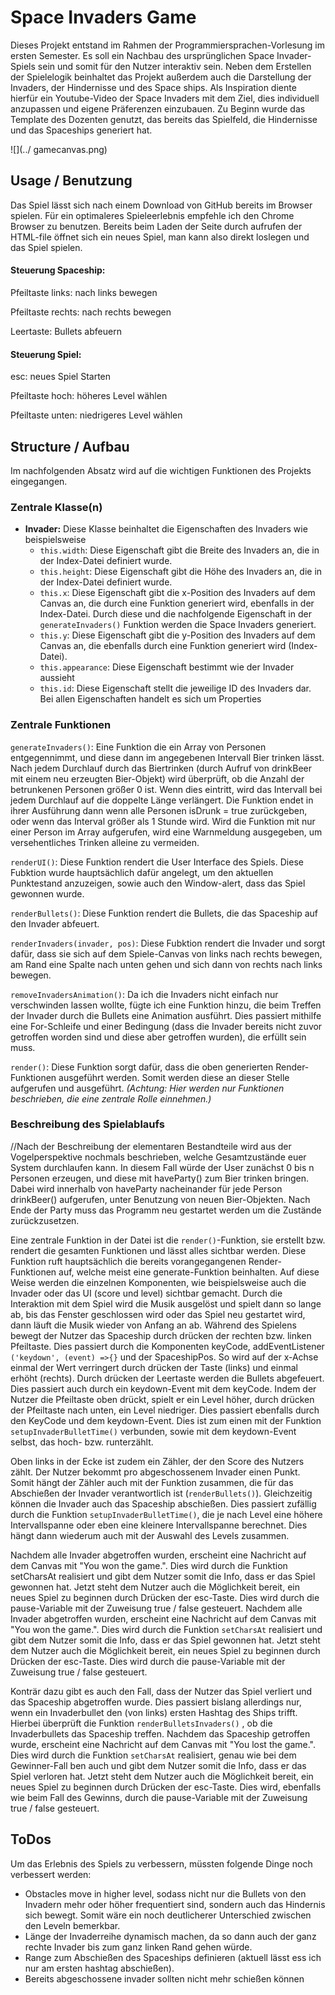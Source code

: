 # Space Invaders Game

Dieses Projekt entstand im Rahmen der Programmiersprachen-Vorlesung im ersten Semester.
Es soll ein Nachbau des ursprünglichen Space Invader-Spiels sein und somit für den Nutzer interaktiv sein.
Neben dem Erstellen der Spielelogik beinhaltet das Projekt außerdem auch die Darstellung der Invaders, der Hindernisse und des Space ships.
Als Inspiration diente hierfür ein Youtube-Video der Space Invaders mit dem Ziel, dies individuell anzupassen und eigene Präferenzen einzubauen.
Zu Beginn wurde das Template des Dozenten genutzt, das bereits das Spielfeld, die Hindernisse und das Spaceships generiert hat.

![](../ gamecanvas.png)

## Usage / Benutzung

Das Spiel lässt sich nach einem Download von GitHub bereits im Browser spielen. Für ein optimaleres Spieleerlebnis empfehle ich den Chrome Browser zu benutzen.
Bereits beim Laden der Seite durch aufrufen der HTML-file öffnet sich ein neues Spiel, man kann also direkt loslegen und das Spiel spielen.

#### Steuerung Spaceship: 
Pfeiltaste links: nach links bewegen

Pfeiltaste rechts: nach rechts bewegen

Leertaste: Bullets abfeuern

#### Steuerung Spiel:
esc: neues Spiel Starten

Pfeiltaste hoch: höheres Level wählen

Pfeiltaste unten: niedrigeres Level wählen

## Structure / Aufbau

Im nachfolgenden Absatz wird auf die wichtigen Funktionen des Projekts eingegangen. 

### Zentrale Klasse(n)

* **Invader:** Diese Klasse beinhaltet die Eigenschaften des Invaders wie beispielsweise
  * `this.width`: Diese Eigenschaft gibt die Breite des Invaders an, die in der Index-Datei definiert wurde.
  * `this.height`: Diese Eigenschaft gibt die Höhe des Invaders an, die in der Index-Datei definiert wurde.
  * `this.x`: Diese Eigenschaft gibt die x-Position des Invaders auf dem Canvas an, die durch eine Funktion generiert wird, ebenfalls in der Index-Datei. Durch diese und die nachfolgende Eigenschaft in der `generateInvaders()` Funktion werden die Space Invaders generiert.
  * `this.y`: Diese Eigenschaft gibt die y-Position des Invaders auf dem Canvas an, die ebenfalls durch eine Funktion generiert wird (Index-Datei).
  * `this.appearance`: Diese Eigenschaft bestimmt wie der Invader aussieht
  * `this.id`: Diese Eigenschaft stellt die jeweilige ID des Invaders dar. 
  Bei allen Eigenschaften handelt es sich um Properties

### Zentrale Funktionen

`generateInvaders()`: Eine Funktion die ein Array von Personen entgegennimmt, und diese dann im angegebenen Intervall Bier trinken lässt. Nach jedem Durchlauf durch das Biertrinken (durch Aufruf von drinkBeer mit einem neu erzeugten Bier-Objekt) wird überprüft, ob die Anzahl der betrunkenen Personen größer 0 ist. Wenn dies eintritt, wird das Intervall bei jedem Durchlauf auf die doppelte Länge verlängert. Die Funktion endet in ihrer Ausführung dann wenn alle Personen isDrunk = true zurückgeben, oder wenn das Interval größer als 1 Stunde wird. Wird die Funktion mit nur einer Person im Array aufgerufen, wird eine Warnmeldung ausgegeben, um versehentliches Trinken alleine zu vermeiden. 

`renderUI()`: Diese Funktion rendert die User Interface des Spiels. Diese Fubktion wurde hauptsächlich dafür angelegt, um den aktuellen Punktestand anzuzeigen, sowie auch den Window-alert, dass das Spiel gewonnen wurde.

`renderBullets()`: Diese Funktion rendert die Bullets, die das Spaceship auf den Invader abfeuert.

`renderInvaders(invader, pos)`: Diese Fubktion rendert die Invader und sorgt dafür, dass sie sich auf dem Spiele-Canvas von links nach rechts bewegen, am Rand eine Spalte nach unten gehen und sich dann von rechts nach links bewegen.

`removeInvadersAnimation()`: Da ich die Invaders nicht einfach nur verschwinden lassen wollte, fügte ich eine Funktion hinzu, die beim Treffen der Invader durch die Bullets eine Animation ausführt. Dies passiert mithilfe eine For-Schleife und einer Bedingung (dass die Invader bereits nicht zuvor getroffen worden sind und diese aber getroffen wurden), die erfüllt sein muss.

`render()`: Diese Funktion sorgt dafür, dass die oben generierten Render-Funktionen ausgeführt werden. Somit werden diese an dieser Stelle aufgerufen und ausgeführt.
_(Achtung: Hier werden nur Funktionen beschrieben, die eine zentrale Rolle einnehmen.)_


### Beschreibung des Spielablaufs
//Nach der Beschreibung der elementaren Bestandteile wird aus der Vogelperspektive nochmals beschrieben, welche Gesamtzustände euer System durchlaufen kann. In diesem Fall würde der User zunächst 0 bis n Personen erzeugen, und diese mit haveParty() zum Bier trinken bringen.  Dabei wird innerhalb von haveParty nacheinander für jede Person drinkBeer() aufgerufen, unter Benutzung von neuen Bier-Objekten. Nach Ende der Party muss das Programm neu gestartet werden um die Zustände zurückzusetzen.

Eine zentrale Funktion in der Datei ist die `render()`-Funktion, sie erstellt bzw. rendert die gesamten Funktionen und lässt alles sichtbar werden. Diese Funktion ruft hauptsächlich die bereits vorangegangenen Render-Funktionen auf, welche meist eine generate-Funktion beinhalten. Auf diese Weise werden die einzelnen Komponenten, wie beispielsweise auch die Invader oder das UI (score und level) sichtbar gemacht. Durch die Interaktion mit dem Spiel wird die Musik ausgelöst und spielt dann so lange ab, bis das Fenster geschlossen wird oder das Spiel neu gestartet wird, dann läuft die Musik wieder von Anfang an ab.
Während des Spielens bewegt der Nutzer das Spaceship durch drücken der rechten bzw. linken Pfeiltaste. Dies passiert durch die Komponenten keyCode, addEventListener `('keydown', (event) =>{}` und der SpaceshipPos. So wird auf der x-Achse einmal der Wert verringert durch drücken der Taste (links) und einmal erhöht (rechts). Durch drücken der Leertaste werden die Bullets abgefeuert. Dies passiert auch durch ein keydown-Event mit dem keyCode.
Indem der Nutzer die Pfeiltaste oben drückt, spielt er ein Level höher, durch drücken der Pfeiltaste nach unten, ein Level niedriger. Dies passiert ebenfalls durch den KeyCode und dem keydown-Event. Dies ist zum einen mit der Funktion `setupInvaderBulletTime()` verbunden, sowie mit dem keydown-Event selbst, das hoch- bzw. runterzählt.

Oben links in der Ecke ist zudem ein Zähler, der den Score des Nutzers zählt. Der Nutzer bekommt pro abgeschossenem Invader einen Punkt. Somit hängt der Zähler auch mit der Funktion zusammen, die für das Abschießen der Invader verantwortlich ist (`renderBullets()`). Gleichzeitig können die Invader auch das Spaceship abschießen. Dies passiert zufällig durch die Funktion `setupInvaderBulletTime()`, die je nach Level eine höhere Intervallspanne oder eben eine kleinere Intervallspanne berechnet. Dies hängt dann wiederum auch mit der Auswahl des Levels zusammen.

Nachdem alle Invader abgetroffen wurden, erscheint eine Nachricht auf dem Canvas mit "You won the game.". Dies wird durch die Funktion setCharsAt realisiert und gibt dem Nutzer somit die Info, dass er das Spiel gewonnen hat. Jetzt steht dem Nutzer auch die Möglichkeit bereit, ein neues Spiel zu beginnen durch Drücken der esc-Taste. Dies wird durch die pause-Variable mit der Zuweisung true / false gesteuert. Nachdem alle Invader abgetroffen wurden, erscheint eine Nachricht auf dem Canvas mit "You won the game.". Dies wird durch die Funktion `setCharsAt` realisiert und gibt dem Nutzer somit die Info, dass er das Spiel gewonnen hat. Jetzt steht dem Nutzer auch die Möglichkeit bereit, ein neues Spiel zu beginnen durch Drücken der esc-Taste. Dies wird durch die pause-Variable mit der Zuweisung true / false gesteuert. 


Konträr dazu gibt es auch den Fall, dass der Nutzer das Spiel verliert und das Spaceship abgetroffen wurde. Dies passiert bislang allerdings nur, wenn ein Invaderbullet den (von links) ersten Hashtag des Ships trifft. Hierbei überprüft die Funktion `renderBulletsInvaders()` , ob die Invaderbullets das Spaceship treffen.
Nachdem das Spaceship getroffen wurde, erscheint eine Nachricht auf dem Canvas mit "You lost the game.". Dies wird durch die Funktion `setCharsAt` realisiert, genau wie bei dem Gewinner-Fall ben auch und gibt dem Nutzer somit die Info, dass er das Spiel verloren hat. Jetzt steht dem Nutzer auch die Möglichkeit bereit, ein neues Spiel zu beginnen durch Drücken der esc-Taste. Dies wird, ebenfalls wie beim Fall des Gewinns, durch die pause-Variable mit der Zuweisung true / false gesteuert. 


## ToDos

Um das Erlebnis des Spiels zu verbessern, müssten folgende Dinge noch verbessert werden:
* Obstacles move in higher level, sodass nicht nur die Bullets von den Invadern mehr oder höher frequentiert sind, sondern auch das Hindernis sich bewegt. Somit wäre ein noch deutlicherer Unterschied zwischen den Leveln bemerkbar.
* Länge der Invaderreihe dynamisch machen, da so dann auch der ganz rechte Invader bis zum ganz linken Rand gehen würde.
* Range zum Abschießen des Spaceships definieren (aktuell lässt ess ich nur am ersten hashtag abschießen).
* Bereits abgeschossene invader sollten nicht mehr schießen können

